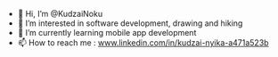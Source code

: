 - 👋 Hi, I’m @KudzaiNoku
- 👀 I’m interested in software development, drawing and hiking
- 🌱 I’m currently learning mobile app development
- 📫 How to reach me : www.linkedin.com/in/kudzai-nyika-a471a523b
